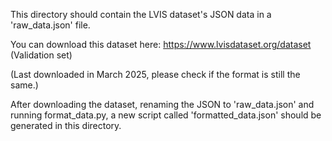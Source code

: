 This directory should contain the LVIS dataset's JSON data in a 'raw_data.json' file.

You can download this dataset here: https://www.lvisdataset.org/dataset (Validation set)

(Last downloaded in March 2025, please check if the format is still the same.)

After downloading the dataset, renaming the JSON to 'raw_data.json' and running format_data.py, a new script called 'formatted_data.json' should be generated in this directory.